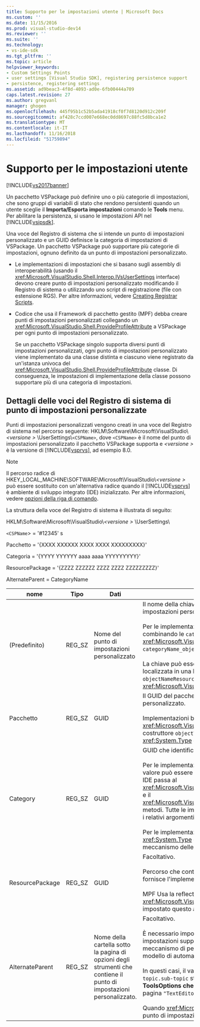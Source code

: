```yaml
---
title: Supporto per le impostazioni utente | Microsoft Docs
ms.custom: ''
ms.date: 11/15/2016
ms.prod: visual-studio-dev14
ms.reviewer: ''
ms.suite: ''
ms.technology:
- vs-ide-sdk
ms.tgt_pltfrm: ''
ms.topic: article
helpviewer_keywords:
- Custom Settings Points
- user settings [Visual Studio SDK], registering persistence support
- persistence, registering settings
ms.assetid: ad9beac3-4f8d-4093-ad0e-6fb00444a709
caps.latest.revision: 27
ms.author: gregvanl
manager: ghogen
ms.openlocfilehash: 445f95b1c52b5ada41918cf0f7d8120d912c209f
ms.sourcegitcommit: af428c7ccd007e668ec0dd8697c88fc5d8bca1e2
ms.translationtype: MT
ms.contentlocale: it-IT
ms.lasthandoff: 11/16/2018
ms.locfileid: "51759894"
---
```

# <a name="support-for-user-settings"></a>Supporto per le impostazioni utente
[!INCLUDE[vs2017banner](../../includes/vs2017banner.md)]

Un pacchetto VSPackage può definire uno o più categorie di impostazioni, che sono gruppi di variabili di stato che rendono persistenti quando un utente sceglie il **Importa/Esporta impostazioni** comando le **Tools** menu. Per abilitare la persistenza, si usano le impostazioni API nel [!INCLUDE[vsipsdk](../../includes/vsipsdk-md.md)].  
  
 Una voce del Registro di sistema che si intende un punto di impostazioni personalizzato e un GUID definisce la categoria di impostazioni di VSPackage. Un pacchetto VSPackage può supportare più categorie di impostazioni, ognuno definito da un punto di impostazioni personalizzato.  
  
-   Le implementazioni di impostazioni che si basano sugli assembly di interoperabilità (usando il <xref:Microsoft.VisualStudio.Shell.Interop.IVsUserSettings> interface) devono creare punto di impostazioni personalizzato modificando il Registro di sistema o utilizzando uno script di registrazione (file con estensione RGS). Per altre informazioni, vedere [Creating Registrar Scripts](http://msdn.microsoft.com/library/cbd5024b-8061-4a71-be65-7fee90374a35).  
  
-   Codice che usa il Framework di pacchetto gestito (MPF) debba creare punti di impostazioni personalizzati collegando un <xref:Microsoft.VisualStudio.Shell.ProvideProfileAttribute> a VSPackage per ogni punto di impostazioni personalizzato.  
  
     Se un pacchetto VSPackage singolo supporta diversi punti di impostazioni personalizzati, ogni punto di impostazioni personalizzato viene implementato da una classe distinta e ciascuno viene registrato da un'istanza univoca del <xref:Microsoft.VisualStudio.Shell.ProvideProfileAttribute> classe. Di conseguenza, le impostazioni di implementazione della classe possono supportare più di una categoria di impostazioni.  
  
## <a name="custom-settings-point-registry-entry-details"></a>Dettagli delle voci del Registro di sistema di punto di impostazioni personalizzate  
 Punti di impostazioni personalizzati vengono creati in una voce del Registro di sistema nel percorso seguente: HKLM\Software\Microsoft\VisualStudio\\*\<versione >* \UserSettings\\`<CSPName>`, dove `<CSPName>` è il nome del punto di impostazioni personalizzato il pacchetto VSPackage supporta e  *\<versione >* è la versione di [!INCLUDE[vsprvs](../../includes/vsprvs-md.md)], ad esempio 8.0.  
  
> [!NOTE]
>  Il percorso radice di HKEY_LOCAL_MACHINE\SOFTWARE\Microsoft\VisualStudio\\*\<versione >* può essere sostituito con un'alternativa radice quando il [!INCLUDE[vsprvs](../../includes/vsprvs-md.md)] è ambiente di sviluppo integrato (IDE) inizializzato. Per altre informazioni, vedere [opzioni della riga di comando](../../extensibility/command-line-switches-visual-studio-sdk.md).  
  
 La struttura della voce del Registro di sistema è illustrata di seguito:  
  
 HKLM\Software\Microsoft\VisualStudio\\*\<versione >* \UserSettings\  
  
 `<CSPName`> = '#12345' s  
  
 Pacchetto = '{XXXX XXXXXX XXXX XXXX XXXXXXXXX}'  
  
 Categoria = '{YYYY YYYYYY aaaa aaaa YYYYYYYYY}'  
  
 ResourcePackage = '{ZZZZ ZZZZZZ ZZZZ ZZZZ ZZZZZZZZZ}'  
  
 AlternateParent = CategoryName  
  
|nome|Tipo|Dati|Descrizione|  
|----------|----------|----------|-----------------|  
|(Predefinito)|REG_SZ|Nome del punto di impostazioni personalizzato|Il nome della chiave, `<CSPName`>, è il nome non localizzato del punto di impostazioni personalizzato.<br /><br /> Per le implementazioni di base di MPF, il nome della chiave viene ottenuto combinando le `categoryName` e `objectName` gli argomenti delle <xref:Microsoft.VisualStudio.Shell.ProvideProfileAttribute> costruttore in `categoryName_objectName`.<br /><br /> La chiave può essere vuota o può contenere l'ID di riferimento per la stringa localizzata in una DLL satellite. Questo valore viene ottenuto dal `objectNameResourceID` argomento per il <xref:Microsoft.VisualStudio.Shell.ProvideProfileAttribute> costruttore.|  
|Pacchetto|REG_SZ|GUID|Il GUID del pacchetto VSPackage che implementa il punto di impostazioni personalizzato.<br /><br /> Implementazioni basate su MPF usando il <xref:Microsoft.VisualStudio.Shell.ProvideProfileAttribute> classe, usare il costruttore `objectType` argomento che contiene il pacchetto VSPackage <xref:System.Type> e reflection per ottenere questo valore.|  
|Category|REG_SZ|GUID|GUID che identifica la categoria di impostazioni.<br /><br /> Per le implementazioni di base degli assembly di interoperabilità, questo valore può essere un arbitrariamente scelto GUID, che il [!INCLUDE[vsprvs](../../includes/vsprvs-md.md)] IDE passa al <xref:Microsoft.VisualStudio.Shell.Interop.IVsUserSettings.ExportSettings%2A> e il <xref:Microsoft.VisualStudio.Shell.Interop.IVsUserSettings.ImportSettings%2A> metodi. Tutte le implementazioni di questi due metodi è necessario verificare i relativi argomenti di GUID.<br /><br /> Per le implementazioni di base di MPF questo GUID è ottenuto il <xref:System.Type> della classe che implementa il [!INCLUDE[vsprvs](../../includes/vsprvs-md.md)] meccanismo delle impostazioni.|  
|ResourcePackage|REG_SZ|GUID|Facoltativo.<br /><br /> Percorso che contiene DLL satellite nelle varie stringhe localizzate se non fornisce l'implementazione di VSPackage.<br /><br /> MPF Usa la reflection per ottenere la risorsa corretta VSPackage, pertanto il <xref:Microsoft.VisualStudio.Shell.ProvideProfileAttribute> classe non viene impostato questo argomento.|  
|AlternateParent|REG_SZ|Nome della cartella sotto la pagina di opzioni degli strumenti che contiene il punto di impostazioni personalizzato.|Facoltativo.<br /><br /> È necessario impostare questo valore solo se un'implementazione di impostazioni supporta **opzioni del menu Strumenti** pagine che utilizzano il meccanismo di persistenza di [!INCLUDE[vsipsdk](../../includes/vsipsdk-md.md)] anziché il meccanismo nel modello di automazione per salvare lo stato.<br /><br /> In questi casi, il valore della chiave AlternateParent è il `topic` sezione il `topic.sub-topic` stringa utilizzata per identificare la particolare **ToolsOptions che dei** pagina. Ad esempio, per il **ToolsOptions che dei** pagina `"TextEditor.Basic"` il valore di AlternateParent sarebbe `"TextEditor"`.<br /><br /> Quando <xref:Microsoft.VisualStudio.Shell.ProvideProfileAttribute> genera il punto di impostazioni personalizzato, è identico al nome di categoria.|

